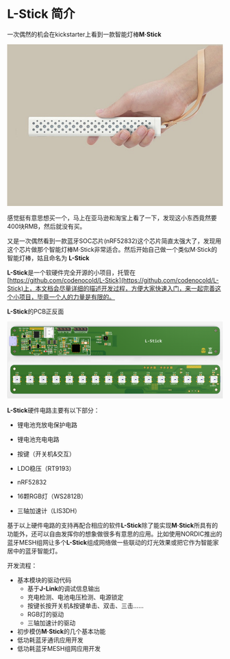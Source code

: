 # L-Stick 简介

一次偶然的机会在kickstarter上看到一款智能灯棒**M·Stick**

![](doc/img/MStick.jpg)

感觉挺有意思想买一个，马上在亚马逊和淘宝上看了一下，发现这小东西竟然要400块RMB，然后就没有买。

又是一次偶然看到一款蓝牙SOC芯片(nRF52832)这个芯片简直太强大了，发现用这个芯片做那个智能灯棒M·Stick非常适合。然后开始自己做一个类似M·Stick的智能灯棒，姑且命名为 **L-Stick**

**L-Stick**是一个软硬件完全开源的小项目，托管在[https://github.com/codenocold/L-Stick](https://github.com/codenocold/L-Stick)上，本文档会尽量详细的描述开发过程，方便大家快速入门，来一起完善这个小项目，毕竟一个人的力量是有限的。

**L-Stick**的PCB正反面

![](doc/img/L-Stick_T&B.png "32432")

**L-Stick**硬件电路主要有以下部分：

- 锂电池充放电保护电路

- 锂电池充电电路

- 按键（开关机&交互）

- LDO稳压（RT9193）

- nRF52832

- 16颗RGB灯（WS2812B）

- 三轴加速计（LIS3DH）


基于以上硬件电路的支持再配合相应的软件**L-Stick**除了能实现**M·Stick**所具有的功能外，还可以自由发挥你的想象做很多有意思的应用。比如使用NORDIC推出的蓝牙MESH组网让多个**L-Stick**组成网络做一些联动的灯光效果或把它作为智能家居中的蓝牙智能灯。

开发流程：

- 基本模块的驱动代码
  - 基于**J-Link**的调试信息输出
  - 充电检测、电池电压检测、电源锁定
  - 按键长按开关机&按键单击、双击、三击……
  - RGB灯的驱动
  - 三轴加速计的驱动
- 初步模仿**M·Stick**的几个基本功能
- 低功耗蓝牙通讯应用开发
- 低功耗蓝牙MESH组网应用开发
